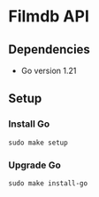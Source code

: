 # Filmdb API

## Dependencies

- Go version 1.21

## Setup

### Install Go
`sudo make setup`

### Upgrade Go
`sudo make install-go`
